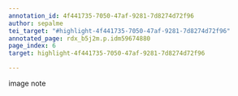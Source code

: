 ```yaml
---
annotation_id: 4f441735-7050-47af-9281-7d8274d72f96
author: sepalme
tei_target: "#highlight-4f441735-7050-47af-9281-7d8274d72f96"
annotated_page: rdx_b5j2m.p.idm59674880
page_index: 6
target: highlight-4f441735-7050-47af-9281-7d8274d72f96

---
```

image note